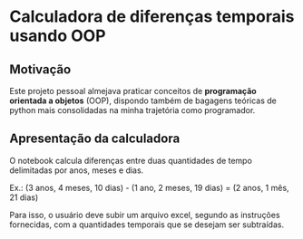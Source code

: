 # Calculadora de diferenças temporais usando OOP
## Motivação
Este projeto pessoal almejava praticar conceitos de **programação orientada a objetos** (OOP), dispondo também de bagagens teóricas de python mais consolidadas na minha trajetória como programador.
## Apresentação da calculadora
O notebook calcula diferenças entre duas quantidades de tempo delimitadas por anos, meses e dias.

Ex.:
(3 anos, 4 meses, 10 dias) - (1 ano, 2 meses, 19 dias) =
(2 anos, 1 mês, 21 dias)

Para isso, o usuário deve subir um arquivo excel, segundo as instruções fornecidas, com a quantidades temporais que se desejam ser subtraídas.
